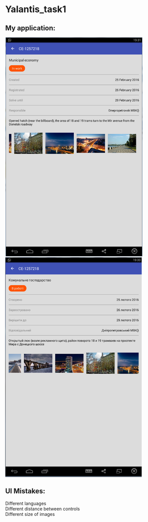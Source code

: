 # Yalantis_task1

## My application: <br />

![Alt text](/screenshots/screenshot_eng.png?raw=true "Example with english text")
![Alt text](/screenshots/screenshot_ukr.png?raw=true "Example with ukranian text")

## UI Mistakes:

Different languages <br />
Different distance between controls <br />
Different size of images 
